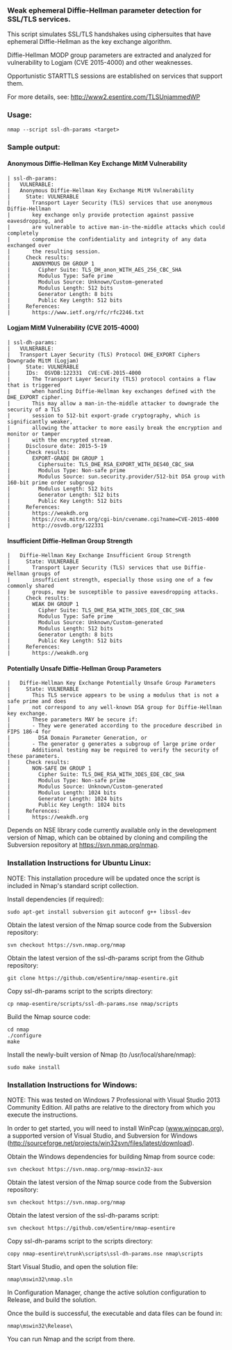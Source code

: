 ### Weak ephemeral Diffie-Hellman parameter detection for SSL/TLS services.

This script simulates SSL/TLS handshakes using ciphersuites that have ephemeral
Diffie-Hellman as the key exchange algorithm.

Diffie-Hellman MODP group parameters are extracted and analyzed for vulnerability
to Logjam (CVE 2015-4000) and other weaknesses.

Opportunistic STARTTLS sessions are established on services that support them.

For more details, see: http://www2.esentire.com/TLSUnjammedWP

### Usage:

`nmap --script ssl-dh-params <target>`

### Sample output:

#### Anonymous Diffie-Hellman Key Exchange MitM Vulnerability
```
| ssl-dh-params: 
|   VULNERABLE:
|   Anonymous Diffie-Hellman Key Exchange MitM Vulnerability
|     State: VULNERABLE
|       Transport Layer Security (TLS) services that use anonymous Diffie-Hellman
|       key exchange only provide protection against passive eavesdropping, and
|       are vulnerable to active man-in-the-middle attacks which could completely
|       compromise the confidentiality and integrity of any data exchanged over
|       the resulting session.
|     Check results:
|       ANONYMOUS DH GROUP 1
|         Cipher Suite: TLS_DH_anon_WITH_AES_256_CBC_SHA
|         Modulus Type: Safe prime
|         Modulus Source: Unknown/Custom-generated
|         Modulus Length: 512 bits
|         Generator Length: 8 bits
|         Public Key Length: 512 bits
|     References:
|       https://www.ietf.org/rfc/rfc2246.txt
```

#### Logjam MitM Vulnerability (CVE 2015-4000)
```
| ssl-dh-params: 
|   VULNERABLE:
|   Transport Layer Security (TLS) Protocol DHE_EXPORT Ciphers Downgrade MitM (Logjam)
|     State: VULNERABLE
|     IDs:  OSVDB:122331  CVE:CVE-2015-4000
|       The Transport Layer Security (TLS) protocol contains a flaw that is triggered
|       when handling Diffie-Hellman key exchanges defined with the DHE_EXPORT cipher.
|       This may allow a man-in-the-middle attacker to downgrade the security of a TLS
|       session to 512-bit export-grade cryptography, which is significantly weaker,
|       allowing the attacker to more easily break the encryption and monitor or tamper
|       with the encrypted stream.
|     Disclosure date: 2015-5-19
|     Check results:
|       EXPORT-GRADE DH GROUP 1
|         Ciphersuite: TLS_DHE_RSA_EXPORT_WITH_DES40_CBC_SHA
|         Modulus Type: Non-safe prime
|         Modulus Source: sun.security.provider/512-bit DSA group with 160-bit prime order subgroup
|         Modulus Length: 512 bits
|         Generator Length: 512 bits
|         Public Key Length: 512 bits
|     References:
|       https://weakdh.org
|       https://cve.mitre.org/cgi-bin/cvename.cgi?name=CVE-2015-4000
|       http://osvdb.org/122331
```

#### Insufficient Diffie-Hellman Group Strength
```
|   Diffie-Hellman Key Exchange Insufficient Group Strength
|     State: VULNERABLE
|       Transport Layer Security (TLS) services that use Diffie-Hellman groups of
|       insufficient strength, especially those using one of a few commonly shared
|       groups, may be susceptible to passive eavesdropping attacks.
|     Check results:
|       WEAK DH GROUP 1
|         Cipher Suite: TLS_DHE_RSA_WITH_3DES_EDE_CBC_SHA
|         Modulus Type: Safe prime
|         Modulus Source: Unknown/Custom-generated
|         Modulus Length: 512 bits
|         Generator Length: 8 bits
|         Public Key Length: 512 bits
|     References:
|       https://weakdh.org
```

#### Potentially Unsafe Diffie-Hellman Group Parameters
```
|   Diffie-Hellman Key Exchange Potentially Unsafe Group Parameters
|     State: VULNERABLE
|       This TLS service appears to be using a modulus that is not a safe prime and does
|       not correspond to any well-known DSA group for Diffie-Hellman key exchange.
|       These parameters MAY be secure if:
|       - They were generated according to the procedure described in FIPS 186-4 for
|         DSA Domain Parameter Generation, or
|       - The generator g generates a subgroup of large prime order
|       Additional testing may be required to verify the security of these parameters.
|     Check results:
|       NON-SAFE DH GROUP 1
|         Cipher Suite: TLS_DHE_RSA_WITH_3DES_EDE_CBC_SHA
|         Modulus Type: Non-safe prime
|         Modulus Source: Unknown/Custom-generated
|         Modulus Length: 1024 bits
|         Generator Length: 1024 bits
|         Public Key Length: 1024 bits
|     References:
|       https://weakdh.org
```

Depends on NSE library code currently available only in the development version
of Nmap, which can be obtained by cloning and compiling the Subversion repository
at https://svn.nmap.org/nmap.

### Installation Instructions for Ubuntu Linux:

NOTE: This installation procedure will be updated once the script is included
in Nmap's standard script collection.

Install dependencies (if required):
```
sudo apt-get install subversion git autoconf g++ libssl-dev
```

Obtain the latest version of the Nmap source code from the Subversion repository:
```
svn checkout https://svn.nmap.org/nmap
```

Obtain the latest version of the ssl-dh-params script from the Github repository:
```
git clone https://github.com/eSentire/nmap-esentire.git
```

Copy ssl-dh-params script to the scripts directory:
```
cp nmap-esentire/scripts/ssl-dh-params.nse nmap/scripts
```

Build the Nmap source code:
```
cd nmap
./configure
make
```

Install the newly-built version of Nmap (to /usr/local/share/nmap):
```
sudo make install
```

### Installation Instructions for Windows:

NOTE: This was tested on Windows 7 Professional with Visual Studio 2013 Community Edition.  All paths are relative to the directory from which you execute the instructions.

In order to get started, you will need to install WinPcap (www.winpcap.org), a supported version of Visual Studio, and Subversion for Windows (http://sourceforge.net/projects/win32svn/files/latest/download).

Obtain the Windows dependencies for building Nmap from source code:
```
svn checkout https://svn.nmap.org/nmap-mswin32-aux
```

Obtain the latest version of the Nmap source code from the Subversion repository:
```
svn checkout https://svn.nmap.org/nmap
```

Obtain the latest version of the ssl-dh-params script:
```
svn checkout https://github.com/eSentire/nmap-esentire
```

Copy ssl-dh-params script to the scripts directory:
```
copy nmap-esentire\trunk\scripts\ssl-dh-params.nse nmap\scripts
```

Start Visual Studio, and open the solution file:
```
nmap\mswin32\nmap.sln
```

In Configuration Manager, change the active solution configuration to Release, and build the solution.

Once the build is successful, the executable and data files can be found in:
```
nmap\mswin32\Release\
```

You can run Nmap and the script from there.
